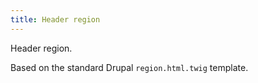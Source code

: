 ```yaml
---
title: Header region
---
```

Header region.

Based on the standard Drupal `region.html.twig` template.
